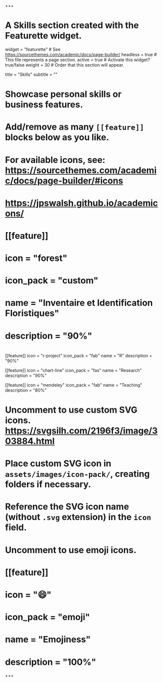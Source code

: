 +++
# A Skills section created with the Featurette widget.
widget = "featurette"  # See https://sourcethemes.com/academic/docs/page-builder/
headless = true  # This file represents a page section.
active = true  # Activate this widget? true/false
weight = 30  # Order that this section will appear.

title = "Skills"
subtitle = ""

# Showcase personal skills or business features.
# 
# Add/remove as many `[[feature]]` blocks below as you like.
# 
# For available icons, see: https://sourcethemes.com/academic/docs/page-builder/#icons
# https://jpswalsh.github.io/academicons/

# 
#   [[feature]]
#    icon = "forest"
#    icon_pack = "custom"
#    name = "Inventaire et Identification Floristiques"
#    description = "90%"
#    
[[feature]]
  icon = "r-project"
  icon_pack = "fab"
  name = "R"
  description = "90%"
  
[[feature]]
  icon = "chart-line"
  icon_pack = "fas"
  name = "Research"
  description = "90%"  
  
[[feature]]
  icon = "mendeley"
  icon_pack = "fab"
  name = "Teaching"
  description = "80%"


# Uncomment to use custom SVG icons. https://svgsilh.com/2196f3/image/303884.html

# Place custom SVG icon in `assets/images/icon-pack/`, creating folders if necessary.
# Reference the SVG icon name (without `.svg` extension) in the `icon` field.

# Uncomment to use emoji icons.
# [[feature]]
#  icon = ":smile:"
#  icon_pack = "emoji"
#  name = "Emojiness"
#  description = "100%"  



+++
